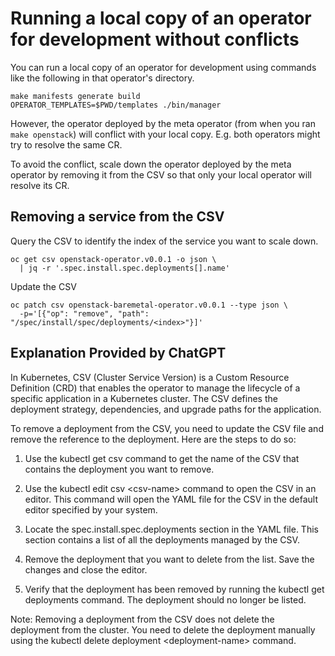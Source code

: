 # Running a local copy of an operator for development without conflicts

You can run a local copy of an operator for development using commands
like the following in that operator's directory.
```
make manifests generate build
OPERATOR_TEMPLATES=$PWD/templates ./bin/manager
```
However, the operator deployed by the meta operator (from when you
ran `make openstack`) will conflict with your local copy. E.g. both
operators might try to resolve the same CR.

To avoid the conflict, scale down the operator deployed by the meta
operator by removing it from the CSV so that only your local operator
will resolve its CR.

## Removing a service from the CSV

Query the CSV to identify the index of the service you want to scale down.
```
oc get csv openstack-operator.v0.0.1 -o json \
  | jq -r '.spec.install.spec.deployments[].name'
```
Update the CSV
```
oc patch csv openstack-baremetal-operator.v0.0.1 --type json \
  -p='[{"op": "remove", "path": "/spec/install/spec/deployments/<index>"}]'
```

## Explanation Provided by ChatGPT

In Kubernetes, CSV (Cluster Service Version) is a Custom Resource Definition (CRD) that enables the operator to manage the lifecycle of a specific application in a Kubernetes cluster. The CSV defines the deployment strategy, dependencies, and upgrade paths for the application.

To remove a deployment from the CSV, you need to update the CSV file and remove the reference to the deployment. Here are the steps to do so:

1. Use the kubectl get csv command to get the name of the CSV that contains the deployment you want to remove.

2. Use the kubectl edit csv &lt;csv-name&gt; command to open the CSV in an editor. This command will open the YAML file for the CSV in the default editor specified by your system.

3. Locate the spec.install.spec.deployments section in the YAML file. This section contains a list of all the deployments managed by the CSV.

4. Remove the deployment that you want to delete from the list. Save the changes and close the editor.

5. Verify that the deployment has been removed by running the kubectl get deployments command. The deployment should no longer be listed.

Note: Removing a deployment from the CSV does not delete the deployment from the cluster. You need to delete the deployment manually using the kubectl delete deployment &lt;deployment-name&gt; command.
